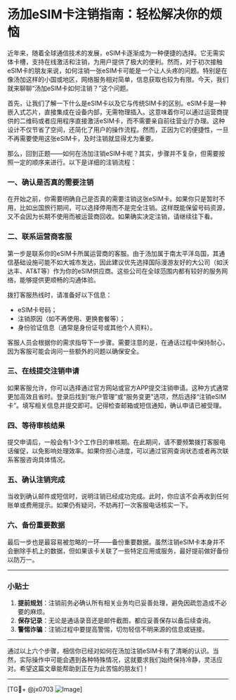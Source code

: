 # 汤加eSIM卡注销指南：轻松解决你的烦恼

近年来，随着全球通信技术的发展，eSIM卡逐渐成为一种便捷的选择。它无需实体卡槽，支持在线激活和注销，为用户提供了极大的便利。然而，对于初次接触eSIM卡的朋友来说，如何注销一张eSIM卡可能是一个让人头疼的问题。特别是在像汤加这样的小国或地区，网络服务相对简单，信息获取也较为有限。今天，我们就来聊聊“汤加eSIM卡如何注销？”这个问题。

首先，让我们了解一下什么是eSIM卡以及它与传统SIM卡的区别。eSIM卡是一种嵌入式芯片，直接集成在设备内部，无需物理插入。这意味着你可以通过运营商提供的二维码或者应用程序直接激活eSIM卡，而不需要亲自前往营业厅办理。这种设计不仅节省了空间，还简化了用户的操作流程。然而，正因为它的便捷性，一旦不再需要使用这张eSIM卡，及时注销就显得尤为重要。

那么，回到正题——如何在汤加注销eSIM卡呢？其实，步骤并不复杂，但需要按照一定的顺序来进行。以下是详细的注销流程：

### 一、确认是否真的需要注销
在开始之前，你需要明确自己是否真的需要注销这张eSIM卡。如果你只是暂时不用，比如出国旅行期间，可以选择停用而不是完全注销。这样既能保留号码资源，又不会因为长期不使用而被运营商回收。如果确实决定注销，请继续往下看。

### 二、联系运营商客服
第一步是联系你的eSIM卡所属运营商的客服。由于汤加属于南太平洋岛国，其通信基础设施可能不如大城市发达，因此建议优先选择国际漫游友好的大公司（如沃达丰、AT&T等）作为你的eSIM供应商。这些公司在全球范围内都有较好的服务网络，能够提供更顺畅的沟通体验。

拨打客服热线时，请准备好以下信息：
- eSIM卡号码；
- 注销原因（如不再使用、更换套餐等）；
- 身份验证信息（通常是身份证号或其他个人资料）。

客服人员会根据你的需求指导下一步骤。需要注意的是，在通话过程中保持耐心，因为客服可能会询问一些额外的问题以确保安全。

### 三、在线提交注销申请
如果客服允许，你可以选择通过官方网站或官方APP提交注销申请。这种方式通常更加高效且省时。登录后找到“账户管理”或“服务变更”选项，然后选择“注销eSIM卡”。填写相关信息并提交即可。记得检查邮箱或短信通知，确认申请已被受理。

### 四、等待审核结果
提交申请后，一般会有1-3个工作日的审核期。在此期间，请不要频繁拨打客服电话催促，以免影响处理效率。如果你担心进度，可以通过官网查询状态或者再次联系客服咨询具体情况。

### 五、确认注销完成
当收到确认邮件或短信时，说明注销已经成功完成。此时，你应该不会再收到任何账单或费用提示。如果仍有疑问，不妨再打一次客服电话核实一下。

### 六、备份重要数据
最后一步也是最容易被忽略的一环——备份重要数据。虽然注销eSIM卡本身并不会删除手机上的数据，但如果该卡关联了一些特定应用或服务，最好提前做好备份以防万一。

---

### 小贴士
1. **提前规划**：注销前务必确认所有相关业务均已妥善处理，避免因疏忽造成不必要的麻烦。
2. **保存记录**：无论是通话录音还是邮件截图，都应妥善保存以备后续查询。
3. **警惕诈骗**：注销过程中要提高警惕，切勿轻信不明来源的信息或链接。

---

通过以上六个步骤，相信你已经对如何在汤加注销eSIM卡有了清晰的认识。当然，实际操作中可能会遇到各种特殊情况，这就要求我们始终保持冷静，灵活应对。希望这篇文章能帮助到正在为此苦恼的朋友们！

---

[TG💪+ @jx0703 ![Image](https://github.com/user-attachments/assets/dbca1d08-cadb-493c-b0ec-ad6f7a83f270)]